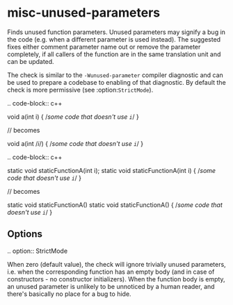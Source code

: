 misc-unused-parameters
======================

Finds unused function parameters. Unused parameters may signify a bug in
the code (e.g. when a different parameter is used instead). The
suggested fixes either comment parameter name out or remove the
parameter completely, if all callers of the function are in the same
translation unit and can be updated.

The check is similar to the `-Wunused-parameter` compiler diagnostic and
can be used to prepare a codebase to enabling of that diagnostic. By
default the check is more permissive (see :option:`StrictMode`).

.. code-block:: c++

void a(int i) { /*some code that doesn't use `i`*/ }

// becomes

void a(int /*i*/) { /*some code that doesn't use `i`*/ }

.. code-block:: c++

static void staticFunctionA(int i); static void staticFunctionA(int i) {
/*some code that doesn't use `i`*/ }

// becomes

static void staticFunctionA() static void staticFunctionA() { /*some
code that doesn't use `i`*/ }

Options
-------

.. option:: StrictMode

When zero (default value), the check will ignore trivially unused
parameters, i.e. when the corresponding function has an empty body (and
in case of constructors - no constructor initializers). When the
function body is empty, an unused parameter is unlikely to be unnoticed
by a human reader, and there's basically no place for a bug to hide.
